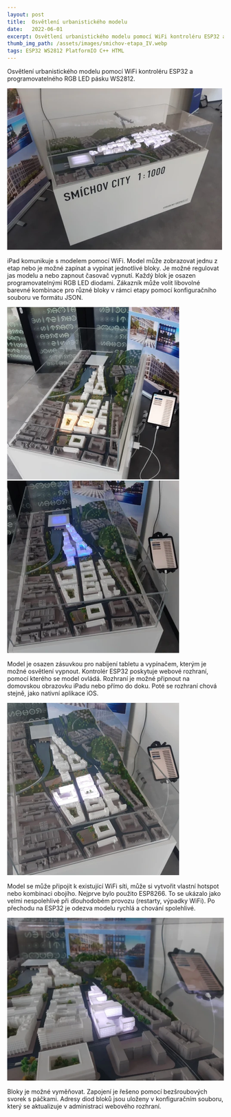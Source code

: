 ```yaml
---
layout: post
title:  Osvětlení urbanistického modelu
date:   2022-06-01
excerpt: Osvětlení urbanistického modelu pomocí WiFi kontroléru ESP32 a programovatelného RGB LED pásku WS2812.
thumb_img_path: /assets/images/smichov-etapa_IV.webp
tags: ESP32 WS2812 PlatformIO C++ HTML
---
```


Osvětlení urbanistického modelu pomocí WiFi kontroléru ESP32 a programovatelného RGB LED pásku WS2812.

![Celkový pohled](/assets/images/smichov-celek.webp)

iPad komunikuje s modelem pomocí WiFi. Model může zobrazovat jednu z etap nebo je možné zapínat a vypínat jednotlivé bloky. Je možné regulovat jas modelu a nebo zapnout časovač vypnutí. Každý blok je osazen programovatelnými RGB LED diodami. Zákazník může volit libovolné barevné kombinace pro různé bloky v rámci etapy pomocí konfiguračního souboru ve formátu JSON.

![Režim etapy I](/assets/images/smichov-etapa_I.webp)
![Režim etapy II](/assets/images/smichov-etapa_II.webp)

Model je osazen zásuvkou pro nabíjení tabletu a vypínačem, kterým je možné osvětlení vypnout.
Kontrolér ESP32 poskytuje webové rozhraní, pomocí kterého se model ovládá.
Rozhraní je možné připnout na domovskou obrazovku iPadu nebo přímo do doku.
Poté se rozhraní chová stejně, jako nativní aplikace iOS.

![Režim etapy III](/assets/images/smichov-etapa_III.webp)

Model se může připojit k existující WiFi síti, může si vytvořit vlastní hotspot nebo kombinaci obojího.
Nejprve bylo použito ESP8266. To se ukázalo jako velmi nespolehlivé při dlouhodobém provozu (restarty, výpadky WiFi). Po přechodu na ESP32 je odezva modelu rychlá a chování spolehlivé.

![Režim etapy IV](/assets/images/smichov-etapa_IV.webp)

Bloky je možné vyměňovat. Zapojení je řešeno pomocí bezšroubových svorek s páčkami. Adresy diod bloků jsou uloženy v konfiguračním souboru, který se aktualizuje v administraci webového rozhraní.
